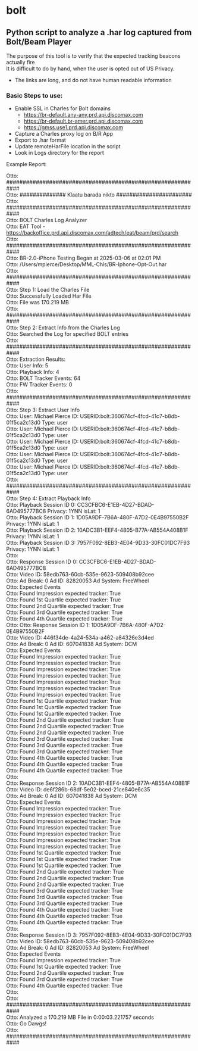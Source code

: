 # bolt

## Python script to analyze a .har log captured from Bolt/Beam Player
The purpose of this tool is to verify that the expected tracking beacons actually fire  
It is difficult to do by hand, when the user is opted out of US Privacy.  
*  The links are long, and do not have human readable information

### Basic Steps to use:
  
* Enable SSL in Charles for Bolt domains
    * https://br-default.any-any.prd.api.discomax.com
    * https://br-default.br-amer.prd.api.discomax.com
    * https://gmss.use1.prd.api.discomax.com
* Capture a Charles proxy log on B/R App
* Export to .har format
* Update remoteHarFile location in the script
* Look in Logs directory for the report

Example Report:  

Otto: ############################################################  
Otto: ##############  Klaatu barada nikto  #######################  
Otto: ############################################################  
Otto: BOLT Charles Log Analyzer  
Otto: EAT Tool - https://backoffice.prd.api.discomax.com/adtech/eat/beam/prd/search  
Otto: ############################################################  
Otto: BR-2.0-iPhone Testing Began at 2025-03-06 at 02:01 PM  
Otto: /Users/mpierce/Desktop/MML-Chls/BR-Iphone-Opt-Out.har  
Otto: ############################################################  
Otto: Step 1: Load the Charles File  
Otto:    Successfully Loaded Har File  
Otto:    File was 170.219 MB  
Otto: ############################################################  
Otto: Step 2: Extract Info from the Charles Log  
Otto:    Searched the Log for specified BOLT entries  
Otto: ############################################################  
Otto: Extraction Results:  
Otto: User Info: 5  
Otto: Playback Info: 4  
Otto: BOLT Tracker Events: 64  
Otto: FW Tracker Events: 0  
Otto: ############################################################  
Otto: Step 3: Extract User Info  
Otto: User: Michael Pierce ID: USERID:bolt:360674cf-4fcd-41c7-b8db-01f5ca2c13d0 Type: user  
Otto: User: Michael Pierce ID: USERID:bolt:360674cf-4fcd-41c7-b8db-01f5ca2c13d0 Type: user  
Otto: User: Michael Pierce ID: USERID:bolt:360674cf-4fcd-41c7-b8db-01f5ca2c13d0 Type: user  
Otto: User: Michael Pierce ID: USERID:bolt:360674cf-4fcd-41c7-b8db-01f5ca2c13d0 Type: user  
Otto: User: Michael Pierce ID: USERID:bolt:360674cf-4fcd-41c7-b8db-01f5ca2c13d0 Type: user  
Otto: ############################################################  
Otto: Step 4: Extract Playback Info  
Otto: Playback Session ID 0: CC3CFBC6-E1EB-4D27-BDAD-6AD495777BC8 Privacy: 1YNN isLat: 1  
Otto: Playback Session ID 1: 1D05A9DF-7B6A-480F-A7D2-0E4B97550B2F Privacy: 1YNN isLat: 1  
Otto: Playback Session ID 2: 10ADC3B1-EEF4-4805-B77A-AB554A408B1F Privacy: 1YNN isLat: 1  
Otto: Playback Session ID 3: 7957F092-8EB3-4E04-9D33-30FC01DC7F93 Privacy: 1YNN isLat: 1  
Otto:  
Otto: Response Session ID 0: CC3CFBC6-E1EB-4D27-BDAD-6AD495777BC8  
Otto: Video ID: 58edb763-60cb-535e-9623-509408b92cee  
Otto: Ad Break: 0 Ad ID: 82820053 Ad System: FreeWheel  
Otto: Expected Events  
Otto: Found Impression expected tracker: True  
Otto: Found 1st Quartile expected tracker: True  
Otto: Found 2nd Quartile expected tracker: True  
Otto: Found 3rd Quartile expected tracker: True  
Otto: Found 4th Quartile expected tracker: True  
Otto:
Otto: Response Session ID 1: 1D05A9DF-7B6A-480F-A7D2-0E4B97550B2F  
Otto: Video ID: 446f34de-4a24-534a-a462-a84326e3d4ed  
Otto: Ad Break: 0 Ad ID: 607041838 Ad System: DCM  
Otto: Expected Events  
Otto: Found Impression expected tracker: True  
Otto: Found Impression expected tracker: True  
Otto: Found Impression expected tracker: True  
Otto: Found Impression expected tracker: True  
Otto: Found Impression expected tracker: True  
Otto: Found Impression expected tracker: True  
Otto: Found Impression expected tracker: True  
Otto: Found 1st Quartile expected tracker: True  
Otto: Found 1st Quartile expected tracker: True  
Otto: Found 1st Quartile expected tracker: True  
Otto: Found 2nd Quartile expected tracker: True  
Otto: Found 2nd Quartile expected tracker: True  
Otto: Found 2nd Quartile expected tracker: True  
Otto: Found 3rd Quartile expected tracker: True  
Otto: Found 3rd Quartile expected tracker: True  
Otto: Found 3rd Quartile expected tracker: True  
Otto: Found 4th Quartile expected tracker: True  
Otto: Found 4th Quartile expected tracker: True  
Otto: Found 4th Quartile expected tracker: True  
Otto:  
Otto: Response Session ID 2: 10ADC3B1-EEF4-4805-B77A-AB554A408B1F  
Otto: Video ID: de6f286b-68df-5e02-bced-21ce840e6c35  
Otto: Ad Break: 0 Ad ID: 607041838 Ad System: DCM  
Otto: Expected Events  
Otto: Found Impression expected tracker: True  
Otto: Found Impression expected tracker: True  
Otto: Found Impression expected tracker: True  
Otto: Found Impression expected tracker: True  
Otto: Found Impression expected tracker: True  
Otto: Found Impression expected tracker: True  
Otto: Found Impression expected tracker: True  
Otto: Found 1st Quartile expected tracker: True  
Otto: Found 1st Quartile expected tracker: True  
Otto: Found 1st Quartile expected tracker: True  
Otto: Found 2nd Quartile expected tracker: True  
Otto: Found 2nd Quartile expected tracker: True  
Otto: Found 2nd Quartile expected tracker: True  
Otto: Found 3rd Quartile expected tracker: True  
Otto: Found 3rd Quartile expected tracker: True  
Otto: Found 3rd Quartile expected tracker: True  
Otto: Found 4th Quartile expected tracker: True  
Otto: Found 4th Quartile expected tracker: True  
Otto: Found 4th Quartile expected tracker: True  
Otto:  
Otto: Response Session ID 3: 7957F092-8EB3-4E04-9D33-30FC01DC7F93  
Otto: Video ID: 58edb763-60cb-535e-9623-509408b92cee  
Otto: Ad Break: 0 Ad ID: 82820053 Ad System: FreeWheel  
Otto: Expected Events  
Otto: Found Impression expected tracker: True  
Otto: Found 1st Quartile expected tracker: True  
Otto: Found 2nd Quartile expected tracker: True  
Otto: Found 3rd Quartile expected tracker: True  
Otto: Found 4th Quartile expected tracker: True  
Otto:  
Otto: ############################################################  
Otto: Analyzed a 170.219 MB File in 0:00:03.221757 seconds  
Otto: Go Dawgs!  
Otto: ############################################################  